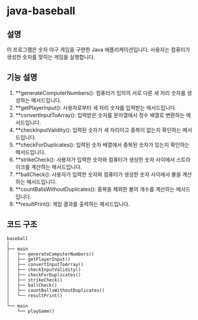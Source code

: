 # java-baseball

## 설명
이 프로그램은 숫자 야구 게임을 구현한 Java 애플리케이션입니다. 사용자는 컴퓨터가 생성한 숫자를 맞히는 게임을 실행합니다.


## 기능 설명
1. **generateComputerNumbers(): 컴퓨터가 임의의 서로 다른 세 자리 숫자를 생성하는 메서드입니다.
2. **getPlayerInput(): 사용자로부터 세 자리 숫자를 입력받는 메서드입니다.
3. **convertInputToArray(): 입력받은 숫자를 문자열에서 정수 배열로 변환하는 메서드입니다.
4. **checkInputValidity(): 입력된 숫자가 세 자리이고 중복이 없는지 확인하는 메서드입니다.
5. **checkForDuplicates(): 입력된 숫자 배열에서 중복된 숫자가 있는지 확인하는 메서드입니다.
6. **strikeCheck(): 사용자가 입력한 숫자와 컴퓨터가 생성한 숫자 사이에서 스트라이크를 계산하는 메서드입니다.
7. **ballCheck(): 사용자가 입력한 숫자와 컴퓨터가 생성한 숫자 사이에서 볼을 계산하는 메서드입니다.
8. **countBallsWithoutDuplicates(): 중복을 제외한 볼의 개수를 계산하는 메서드입니다.
9. **resultPrint(): 게임 결과를 출력하는 메서드입니다.


## 코드 구조

```plaintext
baseball
│
├── main
│   ├── generateComputerNumbers()
│   ├── getPlayerInput()
│   ├── convertInputToArray()
│   ├── checkInputValidity()
│   ├── checkForDuplicates()
│   ├── strikeCheck()
│   ├── ballCheck()
│   ├── countBallsWithoutDuplicates()
│   └── resultPrint()
│
└── main
    └── playGame()
